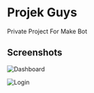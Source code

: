 
# Projek Guys

Private Project For Make Bot




## Screenshots

![Dashboard](https://i.postimg.cc/9MyJtpWF/image.png)

![Login](https://i.postimg.cc/8cDwy65d/image.png)


